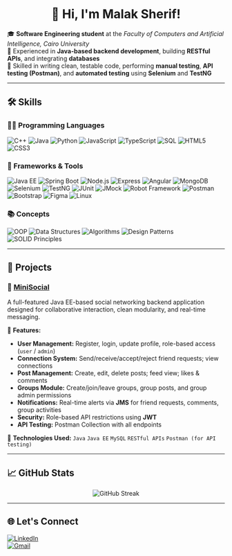 <h1 align="center">👋 Hi, I'm Malak Sherif!</h1>

🎓 **Software Engineering student** at the *Faculty of Computers and Artificial Intelligence, Cairo University*  
🔧 Experienced in **Java-based backend development**, building **RESTful APIs**, and integrating **databases**  
🧪 Skilled in writing clean, testable code, performing **manual testing**, **API testing (Postman)**, and **automated testing** using **Selenium** and **TestNG**  

---

## 🛠️ Skills

### 👩‍💻 Programming Languages  
![C++](https://img.shields.io/badge/C++-00599C?style=for-the-badge&logo=c%2B%2B&logoColor=white)
![Java](https://img.shields.io/badge/Java-007396?style=for-the-badge&logo=java&logoColor=white)
![Python](https://img.shields.io/badge/Python-3776AB?style=for-the-badge&logo=python&logoColor=white)
![JavaScript](https://img.shields.io/badge/JavaScript-F7DF1E?style=for-the-badge&logo=javascript&logoColor=black)
![TypeScript](https://img.shields.io/badge/TypeScript-3178C6?style=for-the-badge&logo=typescript&logoColor=white)
![SQL](https://img.shields.io/badge/SQL-003B57?style=for-the-badge&logo=mysql&logoColor=white)
![HTML5](https://img.shields.io/badge/HTML5-E34F26?style=for-the-badge&logo=html5&logoColor=white)
![CSS3](https://img.shields.io/badge/CSS3-1572B6?style=for-the-badge&logo=css3&logoColor=white)

### 🧰 Frameworks & Tools  
![Java EE](https://img.shields.io/badge/Java%20EE-007396?style=for-the-badge&logo=java&logoColor=white)
![Spring Boot](https://img.shields.io/badge/Spring%20Boot-6DB33F?style=for-the-badge&logo=springboot&logoColor=white)
![Node.js](https://img.shields.io/badge/Node.js-339933?style=for-the-badge&logo=node.js&logoColor=white)
![Express](https://img.shields.io/badge/Express-000000?style=for-the-badge&logo=express&logoColor=white)
![Angular](https://img.shields.io/badge/Angular-DD0031?style=for-the-badge&logo=angular&logoColor=white)
![MongoDB](https://img.shields.io/badge/MongoDB-47A248?style=for-the-badge&logo=mongodb&logoColor=white)
![Selenium](https://img.shields.io/badge/Selenium-43B02A?style=for-the-badge&logo=selenium&logoColor=white)
![TestNG](https://img.shields.io/badge/TestNG-FF4C1E?style=for-the-badge&logo=testng&logoColor=white)
![JUnit](https://img.shields.io/badge/JUnit-25A162?style=for-the-badge&logo=junit5&logoColor=white)
![JMock](https://img.shields.io/badge/JMock-8A2BE2?style=for-the-badge)
![Robot Framework](https://img.shields.io/badge/Robot_Framework-000000?style=for-the-badge&logo=robotframework&logoColor=white)
![Postman](https://img.shields.io/badge/Postman-FF6C37?style=for-the-badge&logo=postman&logoColor=white)
![Bootstrap](https://img.shields.io/badge/Bootstrap-7952B3?style=for-the-badge&logo=bootstrap&logoColor=white)
![Figma](https://img.shields.io/badge/Figma-F24E1E?style=for-the-badge&logo=figma&logoColor=white)
![Linux](https://img.shields.io/badge/Linux-FCC624?style=for-the-badge&logo=linux&logoColor=black)

### 📚 Concepts  
![OOP](https://img.shields.io/badge/OOP-FFB300?style=for-the-badge)
![Data Structures](https://img.shields.io/badge/Data%20Structures-00599C?style=for-the-badge)
![Algorithms](https://img.shields.io/badge/Algorithms-00B8D4?style=for-the-badge)
![Design Patterns](https://img.shields.io/badge/Design%20Patterns-AB47BC?style=for-the-badge)
![SOLID Principles](https://img.shields.io/badge/SOLID%20Principles-607D8B?style=for-the-badge)

---

## 🚀 Projects

### 🔗 [MiniSocial](https://github.com/MalakkSherif/Mini-Social)

A full-featured Java EE-based social networking backend application designed for collaborative interaction, clean modularity, and real-time messaging.

📌 **Features:**
- **User Management:** Register, login, update profile, role-based access (`user` / `admin`)
- **Connection System:** Send/receive/accept/reject friend requests; view connections
- **Post Management:** Create, edit, delete posts; feed view; likes & comments
- **Groups Module:** Create/join/leave groups, group posts, and group admin permissions
- **Notifications:** Real-time alerts via **JMS** for friend requests, comments, group activities
- **Security:** Role-based API restrictions using **JWT**
- **API Testing:** Postman Collection with all endpoints

🧰 **Technologies Used:**
 `Java`
 `Java EE`
 `MySQL`
 `RESTful APIs`
 `Postman (for API testing)`

---

## 📈 GitHub Stats

<div align="center">
  <img src="https://streak-stats.demolab.com?user=MalakkSherif&theme=tokyonight" alt="GitHub Streak" />

</div>

---

## 🌐 Let's Connect

[![LinkedIn](https://img.shields.io/badge/LinkedIn-Connect-blue?style=for-the-badge&logo=linkedin)](http://www.linkedin.com/in/malakksherif)  
[![Gmail](https://img.shields.io/badge/Gmail-Email-red?style=for-the-badge&logo=gmail)](mailto:malaksherifmohamed@gmail.com)
